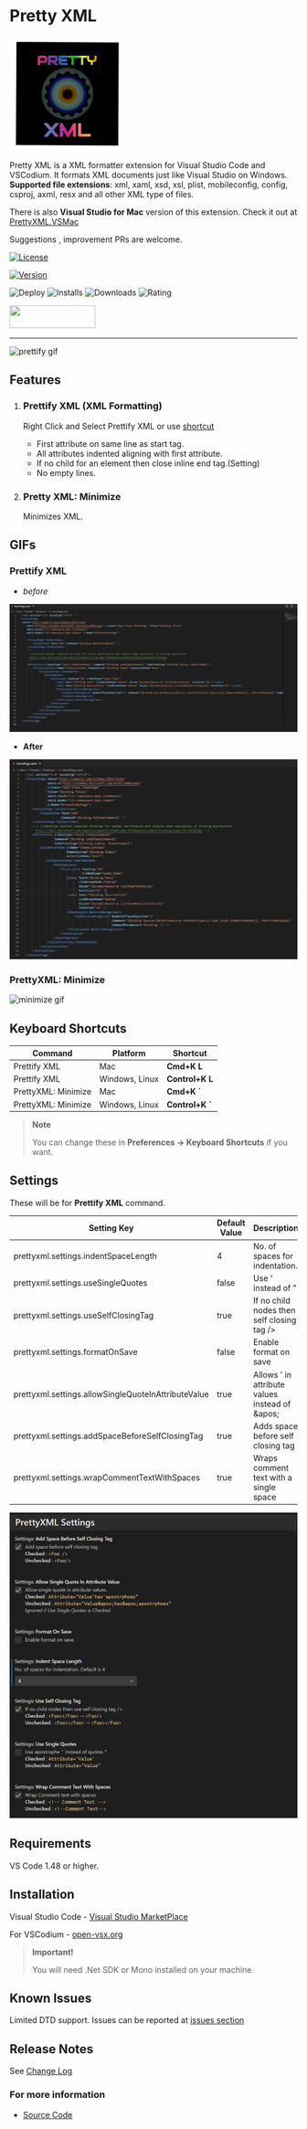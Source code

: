 # Pretty XML

<img src='./images/logo.png' width='200' height='200' />

Pretty XML is a XML formatter extension for Visual Studio Code and VSCodium. It formats XML documents just like Visual Studio on Windows.
**Supported file extensions**: xml, xaml, xsd, xsl, plist, mobileconfig, config, csproj, axml, resx and all other XML type of files.

There is also **Visual Studio for Mac** version of this extension. Check it out at [PrettyXML.VSMac](https://github.com/pmahend1/PrettyXML.VSMac)  

Suggestions , improvement PRs are welcome.

[![License](https://img.shields.io/github/license/pmahend1/PrettyXML?style=flat-square&label=License)](https://choosealicense.com/licenses/mit/)

[![Version](https://vsmarketplacebadge.apphb.com/version/PrateekMahendrakar.PrettyXML.svg?logo=visual-studio-code&style=for-the-badge)](https://marketplace.visualstudio.com/items?itemName=PrateekMahendrakar.prettyxml)

![Deploy](https://img.shields.io/github/workflow/status/pmahend1/prettyxml/Deploy%20CI?color=brightgreen&label=Deploy%20CI&style=flat-square&logo=github) ![Installs](https://vsmarketplacebadge.apphb.com/installs/PrateekMahendrakar.PrettyXML.svg?style=flat-square&label=Installs&logo=data:img/png:images/logo.png) ![Downloads](https://vsmarketplacebadge.apphb.com/downloads/PrateekMahendrakar.PrettyXML.svg?style=flat-square&label=Downloads) ![Rating](https://vsmarketplacebadge.apphb.com/rating-star/PrateekMahendrakar.PrettyXML.svg?style=flat-square&label=Rating)

<!-- ![Trending-Weekly](https://vsmarketplacebadge.apphb.com/trending-weekly/PrateekMahendrakar.PrettyXML.svg?labelColor=red&logo=tinder&logoColor=white&label=Trending%20Weekly) ![Trending-Monthly](https://vsmarketplacebadge.apphb.com/trending-monthly/PrateekMahendrakar.PrettyXML.svg?labelColor=red&logo=tinder&logoColor=white&label=Trending%20Monthly) -->

[<img src="https://cdn.buymeacoffee.com/buttons/v2/default-blue.png" width="150" height="40" />](https://www.buymeacoffee.com/pmahend1)

---
![prettify gif](./images/Prettify.gif)

## Features

1. ### Prettify XML (XML Formatting)

   Right Click and Select Prettify XML or use [shortcut](#keyboard-shortcuts)

   - First attribute on same line as start tag.
   - All attributes indented aligning with first attribute.
   - If no child for an element then close inline end tag.(Setting)
   - No empty lines.

2. ### Pretty XML: Minimize

   Minimizes XML.

## GIFs

### Prettify XML

- *before*  

 ![Before](./images/before.png)

- **After**  

![After](./images/after.png)


### PrettyXML: Minimize

![minimize gif](./images/Minimize.gif)

## Keyboard Shortcuts

| Command             | Platform       | Shortcut         |
|---------------------|----------------|------------------|
| Prettify XML        | Mac            | **Cmd+K L**      |
| Prettify XML        | Windows, Linux | **Control+K L**  |
| PrettyXML: Minimize | Mac            | **Cmd+K \`**     |
| PrettyXML: Minimize | Windows, Linux | **Control+K \`** |

> **Note**
> 
>  You can change these in **Preferences → Keyboard Shortcuts**  if you want.


## Settings

These will be for **Prettify XML** command.

| Setting Key                                         | Default Value | Description                                     |
|-----------------------------------------------------|---------------|-------------------------------------------------|
| prettyxml.settings.indentSpaceLength                | 4             | No. of spaces for indentation.                  |
| prettyxml.settings.useSingleQuotes                  | false         | Use ' instead of \"                             |
| prettyxml.settings.useSelfClosingTag                | true          | If no child nodes then self closing tag />      |
| prettyxml.settings.formatOnSave                     | false         | Enable format on save                           |
| prettyxml.settings.allowSingleQuoteInAttributeValue | true          | Allows ' in attribute values instead of \&apos; |
| prettyxml.settings.addSpaceBeforeSelfClosingTag     | true          | Adds space before self closing tag              |
| prettyxml.settings.wrapCommentTextWithSpaces        | true          | Wraps comment text with a single space          |

![Settings Image](./images/settings.png)

## Requirements

VS Code 1.48 or higher.

## Installation

Visual Studio Code - [Visual Studio MarketPlace](https://marketplace.visualstudio.com/items?itemName=PrateekMahendrakar.prettyxml)

For VSCodium - [open-vsx.org](https://open-vsx.org/extension/PrateekMahendrakar/prettyxml)

> **Important!**
> 
> You will need .Net SDK or Mono installed on your machine.

## Known Issues

Limited DTD support.
Issues can be reported at [issues section](https://github.com/pmahend1/PrettyXML/issues)

## Release Notes

See [Change Log](./CHANGELOG.md)

### For more information

- [Source Code](https://github.com/pmahend1/prettyxml)

